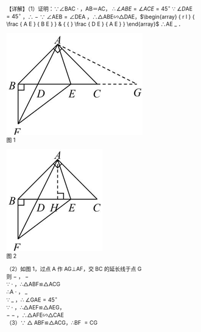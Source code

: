 【详解】（1）证明：∵∠BAC $\cdot$ ，AB＝AC， $\therefore \angle A B E = \angle A C E = 4 5 ^ { \circ }$ ∵ $\angle D \mathrm { A E } = 4 5 ^ { \circ }$ ，∴ $-$ ∵ $\angle { \mathrm { A E B } } = \angle { \mathrm { D E A } }$ ，∴△ABE∽△DAE，$\begin{array} { r l } { \frac { A E } { B E } } & { { } \frac { D E } { A E } } \end{array}$ ∴AE $\_$ ．

![](<../../qs_image_DB/专题1-2_一文吃透相似三角形12个模型·共14类题型（解析版）/c7a9e18ddf4aa6f803dc0e91b472b04233adf49f991d6d05a47ba3609db8bf0b.jpg>)  
图 1

![](<../../qs_image_DB/专题1-2_一文吃透相似三角形12个模型·共14类题型（解析版）/694fb2ebc945425d3fd620771d38c27c4187be9c1ccbf9413b0e6bed10037bbf.jpg>)  
图 2

（2）如图 1，过点 A 作 AG⊥AF，交 BC 的延长线于点 G  
则 $-$ ， $-$   
∵ $\cdot$ ，∴△ABF≌△ACG  
∴A $\cdot$ ， $\_$   
∵ $\_$ ，∴ $\angle { \mathrm { G A E } } = 4 5 ^ { \circ }$   
∵ $\cdot$ ，∴△AEF≌△AEG，  
$-$ $-$ ，∴△AFE∽△CAE  
（3）∵ $\triangle$ ABF≌△ACG，∴BF ${ = } \mathrm { C G }$   

